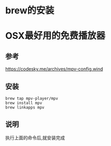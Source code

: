 # brew的安装



# OSX最好用的免费播放器

## 参考

https://codesky.me/archives/mpv-config.wind

## 安装

```
brew tap mpv-player/mpv
brew install mpv
brew linkapps mpv
```

## 说明

执行上面的命令后,就安装完成



